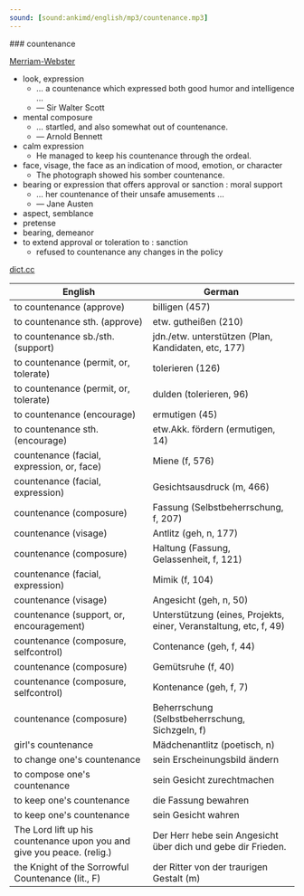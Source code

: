 ```yaml
---
sound: [sound:ankimd/english/mp3/countenance.mp3]
---
```


\### countenance

[Merriam-Webster](https://www.merriam-webster.com/dictionary/countenance)

- look, expression
    - … a countenance which expressed both good humor and intelligence …
    - — Sir Walter Scott
- mental composure
    - … startled, and also somewhat out of countenance.
    - — Arnold Bennett
- calm expression
    - He managed to keep his countenance through the ordeal.
- face, visage, the face as an indication of mood, emotion, or character
    - The photograph showed his somber countenance.
- bearing or expression that offers approval or sanction : moral support
    - … her countenance of their unsafe amusements …
    - — Jane Austen
- aspect, semblance
- pretense
- bearing, demeanor
- to extend approval or toleration to : sanction
    - refused to countenance any changes in the policy

[dict.cc](https://www.dict.cc/countenance)

| English        | German       |
| -------------- | ------------ |
| to countenance (approve) | billigen (457) |
| to countenance sth. (approve) | etw. gutheißen (210) |
| to countenance sb./sth. (support) | jdn./etw. unterstützen (Plan, Kandidaten, etc, 177) |
| to countenance (permit, or, tolerate) | tolerieren (126) |
| to countenance (permit, or, tolerate) | dulden (tolerieren, 96) |
| to countenance (encourage) | ermutigen (45) |
| to countenance sth. (encourage) | etw.Akk. fördern (ermutigen, 14) |
| countenance (facial, expression, or, face) | Miene (f, 576) |
| countenance (facial, expression) | Gesichtsausdruck (m, 466) |
| countenance (composure) | Fassung (Selbstbeherrschung, f, 207) |
| countenance (visage) | Antlitz (geh, n, 177) |
| countenance (composure) | Haltung (Fassung, Gelassenheit, f, 121) |
| countenance (facial, expression) | Mimik (f, 104) |
| countenance (visage) | Angesicht (geh, n, 50) |
| countenance (support, or, encouragement) | Unterstützung (eines, Projekts, einer, Veranstaltung, etc, f, 49) |
| countenance (composure, selfcontrol) | Contenance (geh, f, 44) |
| countenance (composure) | Gemütsruhe (f, 40) |
| countenance (composure, selfcontrol) | Kontenance (geh, f, 7) |
| countenance (composure) | Beherrschung (Selbstbeherrschung, Sichzgeln, f) |
| girl's countenance | Mädchenantlitz (poetisch, n) |
| to change one's countenance | sein Erscheinungsbild ändern |
| to compose one's countenance | sein Gesicht zurechtmachen |
| to keep one's countenance | die Fassung bewahren |
| to keep one's countenance | sein Gesicht wahren |
| The Lord lift up his countenance upon you and give you peace. (relig.) | Der Herr hebe sein Angesicht über dich und gebe dir Frieden. |
| the Knight of the Sorrowful Countenance (lit., F) | der Ritter von der traurigen Gestalt (m) |
